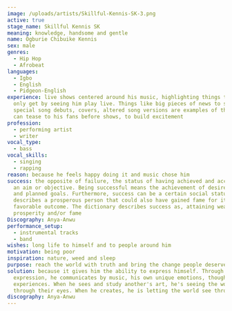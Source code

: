```yaml
---
image: /uploads/artists/Skillful-Kennis-SK-3.png
active: true
stage_name: Skillful Kennis SK
meaning: knowledge, handsome and gentle
name: Ogburie Chibuike Kennis
sex: male
genres:
  - Hip Hop
  - Afrobeat
languages:
  - Igbo
  - English
  - Pidgeon-English
experience: live shows centered around his music, highlighting things they can
  only get by seeing him play live. Things like big pieces of news to share,
  special song debuts, covers, altered song versions are examples of things he
  can tease to his fans before shows, to build excitement
profession:
  - performing artist
  - writer
vocal_type:
  - bass
vocal_skills:
  - singing
  - rapping
reason: because he feels happy doing it and music chose him
success: the opposite of failure, the status of having achieved and accomplished
  an aim or objective. Being successful means the achievement of desired visions
  and planned goals. Furthermore, success can be a certain social status that
  describes a prosperous person that could also have gained fame for its
  favorable outcome. The dictionary describes success as, attaining wealth,
  prosperity and/or fame
Discography: Anya-Anwu
performance_setup:
  - instrumental tracks
  - band
wishes: long life to himself and to people around him
motivation: being poor
inspiration: nature, weed and sleep
purpose: reach the world with truth and bring the change people deserve
solution: because it gives him the ability to express himself. Through that
  expression, he communicates by music, his own unique emotions, thoughts and
  experiences. When he sees and study another's art, he's seeing the world
  through their eyes. When he creates, he is letting the world see through him
discography: Anya-Anwu
---
```

